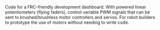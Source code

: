 Code for a FRC-friendly development dashboard.  With powered linear potentiometers (flying faders), control variable PWM signals that can be sent to brushed/brushless motor controllers and servos.  For robot builders to prototype the use of motors without needing to write code.
